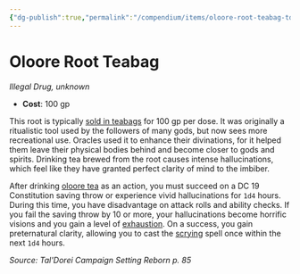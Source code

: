 ```yaml
---
{"dg-publish":true,"permalink":"/compendium/items/oloore-root-teabag-tdcsr/","tags":["compendium/src/5e/tdcsr","item/","item/rarity/unknown"]}
---
```


# Oloore Root Teabag
*Illegal Drug, unknown*  

- **Cost**: 100 gp

This root is typically [sold in teabags](compendium/items/oloore-root-teabag-tdcsr.md) for 100 gp per dose. It was originally a ritualistic tool used by the followers of many gods, but now sees more recreational use. Oracles used it to enhance their divinations, for it helped them leave their physical bodies behind and become closer to gods and spirits. Drinking tea brewed from the root causes intense hallucinations, which feel like they have granted perfect clarity of mind to the imbiber.

After drinking [oloore tea](compendium/items/oloore-root-teabag-tdcsr.md) as an action, you must succeed on a DC 19 Constitution saving throw or experience vivid hallucinations for `1d4` hours. During this time, you have disadvantage on attack rolls and ability checks. If you fail the saving throw by 10 or more, your hallucinations become horrific visions and you gain a level of [exhaustion](rules/conditions.md#exhaustion). On a success, you gain preternatural clarity, allowing you to cast the [scrying](compendium/spells/scrying.md) spell once within the next `1d4` hours.

*Source: Tal'Dorei Campaign Setting Reborn p. 85*